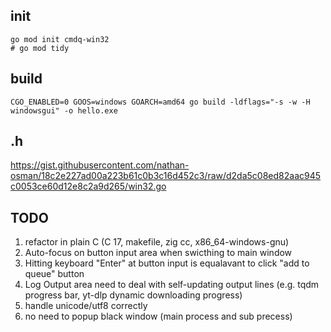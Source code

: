 ## init

```shell
go mod init cmdq-win32
# go mod tidy
```

## build

```shell
CGO_ENABLED=0 GOOS=windows GOARCH=amd64 go build -ldflags="-s -w -H windowsgui" -o hello.exe
```

## .h
https://gist.githubusercontent.com/nathan-osman/18c2e227ad00a223b61c0b3c16d452c3/raw/d2da5c08ed82aac945c0053ce60d12e8c2a9d265/win32.go

## TODO

1. refactor in plain C (C 17, makefile, zig cc, x86_64-windows-gnu)
2. Auto-focus on button input area when swicthing to main window
3. Hitting keyboard "Enter" at button input is equalavant to click "add to queue" button
4. Log Output area need to deal with self-updating output lines (e.g. tqdm progress bar, yt-dlp dynamic downloading progress)
5. handle unicode/utf8 correctly
6. no need to popup black window (main process and sub precess)
